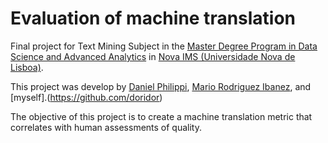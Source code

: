 # Evaluation of machine translation 

Final project for Text Mining Subject in the [Master Degree Program in Data Science and Advanced Analytics](https://www.novaims.unl.pt/mdsaa) in [Nova IMS (Universidade Nova de Lisboa)](https://www.novaims.unl.pt/default).

This project was develop by [Daniel Philippi](https://github.com/danielphilippi), [Mario Rodriguez Ibanez](https://github.com/Farkites), and [myself].(https://github.com/doridor)

The objective of this project is to create a machine translation metric that correlates with human assessments of
quality.

